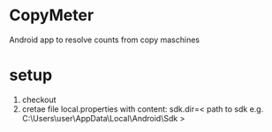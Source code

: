 # CopyMeter
Android app to resolve counts from copy maschines

# setup
1. checkout
2. cretae file local.properties with content:
sdk.dir=< path to sdk e.g. C\:\\Users\\user\\AppData\\Local\\Android\\Sdk >

